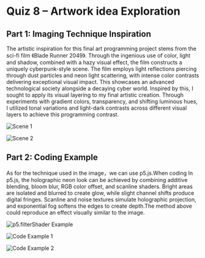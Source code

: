 # Quiz 8 – Artwork idea Exploration

## Part 1: Imaging Technique Inspiration

The artistic inspiration for this final art programming project stems from the sci-fi film 《Blade Runner 2049》. Through the ingenious use of color, light and shadow, combined with a hazy visual effect, the film constructs a uniquely cyberpunk-style scene. The film employs light reflections piercing through dust particles and neon light scattering, with intense color contrasts delivering exceptional visual impact. This showcases an advanced technological society alongside a decaying cyber world. Inspired by this, I sought to apply its visual layering to my final artistic creation. Through experiments with gradient colors, transparency, and shifting luminous hues, I utilized tonal variations and light-dark contrasts across different visual layers to achieve this programming contrast.

![Scene 1](https://image.tmdb.org/t/p/original/8QXGNP0Vb4nsYKub59XpAhiUSQN.jpg)

![Scene 2](https://image.tmdb.org/t/p/original/uKbX1ha7KWyTecvpPpRCB3iFfj3.jpg)


## Part 2: Coding Example

As for the technique used in the image，we can use p5.js.When coding In p5.js, the holographic neon look can be achieved by combining additive blending, bloom blur, RGB color offset, and scanline shaders. Bright areas are isolated and blurred to create glow, while slight channel shifts produce digital fringes. Scanline and noise textures simulate holographic projection, and exponential fog softens the edges to create depth.The method above could reproduce an effect visually similar to the image.

![p5.filterShader Example](<img width="1342" height="985" alt="P5 filtershader" src="https://github.com/user-attachments/assets/a2d36e25-4dde-4f22-b022-e2473b4ccc4b" />
)

![Code Example 1](https://editor.p5js.org/mngyuan/sketches/DWTqB07FH)  

![Code Example 2](https://github.com/aferriss/p5jsShaderExamples)

